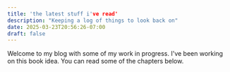 ```yaml
---
title: 'the latest stuff i've read'
description: "Keeping a log of things to look back on"
date: 2025-03-23T20:56:26-07:00
draft: false
---
```

Welcome to my blog with some of my work in progress. I've been working on this book idea. You can read some of the chapters below.
